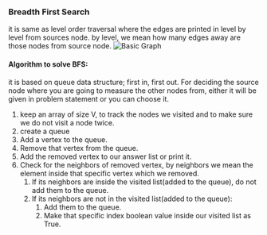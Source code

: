 ### Breadth First Search

it is same as level order traversal where the edges are printed in level by level from sources node.
by level, we mean how many edges away are those nodes from source node.
![Basic Graph](https://github.com/Lotfullah21/data-structure-and-algorithms/assets/85621380/6702e1f0-f83c-476c-b601-e3503144cfb4)

#### Algorithm to solve BFS:

it is based on queue data structure; first in, first out.
For deciding the source node where you are going to measure the other nodes from, either it will be given in problem statement or you can choose it.

1. keep an array of size V, to track the nodes we visited and to make sure we do not visit a node twice.
2. create a queue
3. Add a vertex to the queue.
4. Remove that vertex from the queue.
5. Add the removed vertex to our answer list or print it.
6. Check for the neighbors of removed vertex, by neighbors we mean the element inside that specific vertex which we removed.
   1. If its neighbors are inside the visited list(added to the queue), do not add them to the queue.
   2. If its neighbors are not in the visited list(added to the queue):
      1. Add them to the queue.
      2. Make that specific index boolean value inside our visited list as True.



